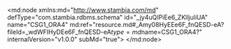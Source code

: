 <?xml version="1.0" encoding="UTF-8"?>
<md:node xmlns:md="http://www.stambia.com/md" defType="com.stambia.rdbms.schema" id="_jy4uQIPiEe6_ZKlljuliUA" name="CSG1_ORA4" md:ref="resource.md#_Amy08HyEEe6F_fnQESD-eA?fileId=_wdWFIHyDEe6F_fnQESD-eA$type=md$name=CSG1_ORA4?" internalVersion="v1.0.0" subMd="true">
  <attribute defType="com.stambia.rdbms.schema.dataStoreFilter" id="_Nm6WoIUnEe6_ZKlljuliUA" value=""/>
  <node defType="com.stambia.rdbms.datastore" id="_1Y35wIUwEe6_ZKlljuliUA" name="FILE_CONTROL">
    <attribute defType="com.stambia.rdbms.datastore.name" id="_1Y4g0IUwEe6_ZKlljuliUA" value="FILE_CONTROL"/>
    <attribute defType="com.stambia.rdbms.datastore.type" id="_1Y4g0YUwEe6_ZKlljuliUA" value="TABLE"/>
    <node defType="com.stambia.rdbms.column" id="_1eINMIUwEe6_ZKlljuliUA" name="CHAMP1" position="1">
      <attribute defType="com.stambia.rdbms.column.name" id="_1eINMYUwEe6_ZKlljuliUA" value="CHAMP1"/>
      <attribute defType="com.stambia.rdbms.column.nullable" id="_1eINMoUwEe6_ZKlljuliUA" value="1"/>
      <attribute defType="com.stambia.rdbms.column.charByte" id="_1eINM4UwEe6_ZKlljuliUA" value="BYTE"/>
      <attribute defType="com.stambia.rdbms.column.type" id="_1eINNIUwEe6_ZKlljuliUA" value="VARCHAR2"/>
      <attribute defType="com.stambia.rdbms.column.size" id="_1eINNYUwEe6_ZKlljuliUA" value="255"/>
    </node>
    <node defType="com.stambia.rdbms.column" id="_1eI0QIUwEe6_ZKlljuliUA" name="CHAMP2" position="2">
      <attribute defType="com.stambia.rdbms.column.name" id="_1eI0QYUwEe6_ZKlljuliUA" value="CHAMP2"/>
      <attribute defType="com.stambia.rdbms.column.nullable" id="_1eI0QoUwEe6_ZKlljuliUA" value="1"/>
      <attribute defType="com.stambia.rdbms.column.charByte" id="_1eI0Q4UwEe6_ZKlljuliUA" value="BYTE"/>
      <attribute defType="com.stambia.rdbms.column.type" id="_1eI0RIUwEe6_ZKlljuliUA" value="VARCHAR2"/>
      <attribute defType="com.stambia.rdbms.column.size" id="_1eI0RYUwEe6_ZKlljuliUA" value="255"/>
    </node>
    <node defType="com.stambia.rdbms.column" id="_1eKCYIUwEe6_ZKlljuliUA" name="CHAMP3" position="3">
      <attribute defType="com.stambia.rdbms.column.name" id="_1eKCYYUwEe6_ZKlljuliUA" value="CHAMP3"/>
      <attribute defType="com.stambia.rdbms.column.nullable" id="_1eKCYoUwEe6_ZKlljuliUA" value="1"/>
      <attribute defType="com.stambia.rdbms.column.charByte" id="_1eKCY4UwEe6_ZKlljuliUA" value="BYTE"/>
      <attribute defType="com.stambia.rdbms.column.type" id="_1eKCZIUwEe6_ZKlljuliUA" value="VARCHAR2"/>
      <attribute defType="com.stambia.rdbms.column.size" id="_1eKCZYUwEe6_ZKlljuliUA" value="255"/>
    </node>
    <node defType="com.stambia.rdbms.column" id="_1eLQgIUwEe6_ZKlljuliUA" name="CHAMP4" position="4">
      <attribute defType="com.stambia.rdbms.column.name" id="_1eLQgYUwEe6_ZKlljuliUA" value="CHAMP4"/>
      <attribute defType="com.stambia.rdbms.column.nullable" id="_1eLQgoUwEe6_ZKlljuliUA" value="1"/>
      <attribute defType="com.stambia.rdbms.column.charByte" id="_1eLQg4UwEe6_ZKlljuliUA" value="BYTE"/>
      <attribute defType="com.stambia.rdbms.column.type" id="_1eLQhIUwEe6_ZKlljuliUA" value="VARCHAR2"/>
      <attribute defType="com.stambia.rdbms.column.size" id="_1eLQhYUwEe6_ZKlljuliUA" value="255"/>
    </node>
    <node defType="com.stambia.rdbms.column" id="_1eMeoIUwEe6_ZKlljuliUA" name="CHAMP5" position="5">
      <attribute defType="com.stambia.rdbms.column.name" id="_1eMeoYUwEe6_ZKlljuliUA" value="CHAMP5"/>
      <attribute defType="com.stambia.rdbms.column.nullable" id="_1eMeooUwEe6_ZKlljuliUA" value="1"/>
      <attribute defType="com.stambia.rdbms.column.charByte" id="_1eMeo4UwEe6_ZKlljuliUA" value="BYTE"/>
      <attribute defType="com.stambia.rdbms.column.type" id="_1eMepIUwEe6_ZKlljuliUA" value="VARCHAR2"/>
      <attribute defType="com.stambia.rdbms.column.size" id="_1eMepYUwEe6_ZKlljuliUA" value="255"/>
    </node>
    <node defType="com.stambia.rdbms.column" id="_1eNFsIUwEe6_ZKlljuliUA" name="CHAMP6" position="6">
      <attribute defType="com.stambia.rdbms.column.name" id="_1eNFsYUwEe6_ZKlljuliUA" value="CHAMP6"/>
      <attribute defType="com.stambia.rdbms.column.nullable" id="_1eNFsoUwEe6_ZKlljuliUA" value="1"/>
      <attribute defType="com.stambia.rdbms.column.charByte" id="_1eNFs4UwEe6_ZKlljuliUA" value="BYTE"/>
      <attribute defType="com.stambia.rdbms.column.type" id="_1eNFtIUwEe6_ZKlljuliUA" value="VARCHAR2"/>
      <attribute defType="com.stambia.rdbms.column.size" id="_1eNFtYUwEe6_ZKlljuliUA" value="255"/>
    </node>
    <node defType="com.stambia.rdbms.column" id="_1eOT0IUwEe6_ZKlljuliUA" name="CHAMP7" position="7">
      <attribute defType="com.stambia.rdbms.column.name" id="_1eOT0YUwEe6_ZKlljuliUA" value="CHAMP7"/>
      <attribute defType="com.stambia.rdbms.column.nullable" id="_1eOT0oUwEe6_ZKlljuliUA" value="1"/>
      <attribute defType="com.stambia.rdbms.column.charByte" id="_1eOT04UwEe6_ZKlljuliUA" value="BYTE"/>
      <attribute defType="com.stambia.rdbms.column.type" id="_1eOT1IUwEe6_ZKlljuliUA" value="VARCHAR2"/>
      <attribute defType="com.stambia.rdbms.column.size" id="_1eOT1YUwEe6_ZKlljuliUA" value="255"/>
    </node>
    <node defType="com.stambia.rdbms.column" id="_1eO64IUwEe6_ZKlljuliUA" name="CHAMP8" position="8">
      <attribute defType="com.stambia.rdbms.column.name" id="_1eO64YUwEe6_ZKlljuliUA" value="CHAMP8"/>
      <attribute defType="com.stambia.rdbms.column.nullable" id="_1eO64oUwEe6_ZKlljuliUA" value="1"/>
      <attribute defType="com.stambia.rdbms.column.charByte" id="_1eO644UwEe6_ZKlljuliUA" value="BYTE"/>
      <attribute defType="com.stambia.rdbms.column.type" id="_1eO65IUwEe6_ZKlljuliUA" value="VARCHAR2"/>
      <attribute defType="com.stambia.rdbms.column.size" id="_1eO65YUwEe6_ZKlljuliUA" value="255"/>
    </node>
    <node defType="com.stambia.rdbms.column" id="_1eQJAIUwEe6_ZKlljuliUA" name="CHAMP9" position="9">
      <attribute defType="com.stambia.rdbms.column.name" id="_1eQJAYUwEe6_ZKlljuliUA" value="CHAMP9"/>
      <attribute defType="com.stambia.rdbms.column.nullable" id="_1eQJAoUwEe6_ZKlljuliUA" value="1"/>
      <attribute defType="com.stambia.rdbms.column.charByte" id="_1eQJA4UwEe6_ZKlljuliUA" value="BYTE"/>
      <attribute defType="com.stambia.rdbms.column.type" id="_1eQJBIUwEe6_ZKlljuliUA" value="VARCHAR2"/>
      <attribute defType="com.stambia.rdbms.column.size" id="_1eQJBYUwEe6_ZKlljuliUA" value="255"/>
    </node>
    <node defType="com.stambia.rdbms.column" id="_1eQwEIUwEe6_ZKlljuliUA" name="CHAMP10" position="10">
      <attribute defType="com.stambia.rdbms.column.name" id="_1eQwEYUwEe6_ZKlljuliUA" value="CHAMP10"/>
      <attribute defType="com.stambia.rdbms.column.nullable" id="_1eQwEoUwEe6_ZKlljuliUA" value="1"/>
      <attribute defType="com.stambia.rdbms.column.charByte" id="_1eQwE4UwEe6_ZKlljuliUA" value="BYTE"/>
      <attribute defType="com.stambia.rdbms.column.type" id="_1eQwFIUwEe6_ZKlljuliUA" value="VARCHAR2"/>
      <attribute defType="com.stambia.rdbms.column.size" id="_1eQwFYUwEe6_ZKlljuliUA" value="255"/>
    </node>
    <node defType="com.stambia.rdbms.column" id="_1eRXIIUwEe6_ZKlljuliUA" name="CHAMP11" position="11">
      <attribute defType="com.stambia.rdbms.column.name" id="_1eRXIYUwEe6_ZKlljuliUA" value="CHAMP11"/>
      <attribute defType="com.stambia.rdbms.column.nullable" id="_1eRXIoUwEe6_ZKlljuliUA" value="1"/>
      <attribute defType="com.stambia.rdbms.column.charByte" id="_1eRXI4UwEe6_ZKlljuliUA" value="BYTE"/>
      <attribute defType="com.stambia.rdbms.column.type" id="_1eRXJIUwEe6_ZKlljuliUA" value="VARCHAR2"/>
      <attribute defType="com.stambia.rdbms.column.size" id="_1eRXJYUwEe6_ZKlljuliUA" value="255"/>
    </node>
    <node defType="com.stambia.rdbms.column" id="_1eSlQIUwEe6_ZKlljuliUA" name="CHAMP12" position="12">
      <attribute defType="com.stambia.rdbms.column.name" id="_1eSlQYUwEe6_ZKlljuliUA" value="CHAMP12"/>
      <attribute defType="com.stambia.rdbms.column.nullable" id="_1eSlQoUwEe6_ZKlljuliUA" value="1"/>
      <attribute defType="com.stambia.rdbms.column.charByte" id="_1eSlQ4UwEe6_ZKlljuliUA" value="BYTE"/>
      <attribute defType="com.stambia.rdbms.column.type" id="_1eSlRIUwEe6_ZKlljuliUA" value="VARCHAR2"/>
      <attribute defType="com.stambia.rdbms.column.size" id="_1eSlRYUwEe6_ZKlljuliUA" value="255"/>
    </node>
    <node defType="com.stambia.rdbms.column" id="_1eTMUIUwEe6_ZKlljuliUA" name="CHAMP13" position="13">
      <attribute defType="com.stambia.rdbms.column.name" id="_1eTMUYUwEe6_ZKlljuliUA" value="CHAMP13"/>
      <attribute defType="com.stambia.rdbms.column.nullable" id="_1eTMUoUwEe6_ZKlljuliUA" value="1"/>
      <attribute defType="com.stambia.rdbms.column.charByte" id="_1eTMU4UwEe6_ZKlljuliUA" value="BYTE"/>
      <attribute defType="com.stambia.rdbms.column.type" id="_1eTMVIUwEe6_ZKlljuliUA" value="VARCHAR2"/>
      <attribute defType="com.stambia.rdbms.column.size" id="_1eTMVYUwEe6_ZKlljuliUA" value="255"/>
    </node>
    <node defType="com.stambia.rdbms.column" id="_1eUacIUwEe6_ZKlljuliUA" name="SOURCE" position="14">
      <attribute defType="com.stambia.rdbms.column.name" id="_1eUacYUwEe6_ZKlljuliUA" value="SOURCE"/>
      <attribute defType="com.stambia.rdbms.column.nullable" id="_1eUacoUwEe6_ZKlljuliUA" value="1"/>
      <attribute defType="com.stambia.rdbms.column.charByte" id="_1eUac4UwEe6_ZKlljuliUA" value="BYTE"/>
      <attribute defType="com.stambia.rdbms.column.type" id="_1eUadIUwEe6_ZKlljuliUA" value="VARCHAR2"/>
      <attribute defType="com.stambia.rdbms.column.size" id="_1eUadYUwEe6_ZKlljuliUA" value="255"/>
    </node>
  </node>
  <node defType="com.stambia.rdbms.datastore" id="_MPQCUIU2Ee6_ZKlljuliUA" name="SOURCE">
    <attribute defType="com.stambia.rdbms.datastore.name" id="_MPQCUYU2Ee6_ZKlljuliUA" value="SOURCE"/>
    <attribute defType="com.stambia.rdbms.datastore.type" id="_MPQCUoU2Ee6_ZKlljuliUA" value="TABLE"/>
    <node defType="com.stambia.rdbms.column" id="_MYzm8IU2Ee6_ZKlljuliUA" name="ID_SOURCE" position="1">
      <attribute defType="com.stambia.rdbms.column.name" id="_MY0OAIU2Ee6_ZKlljuliUA" value="ID_SOURCE"/>
      <attribute defType="com.stambia.rdbms.column.nullable" id="_MY0OAYU2Ee6_ZKlljuliUA" value="1"/>
      <attribute defType="com.stambia.rdbms.column.charByte" id="_MY0OAoU2Ee6_ZKlljuliUA" value="BYTE"/>
      <attribute defType="com.stambia.rdbms.column.type" id="_MY0OA4U2Ee6_ZKlljuliUA" value="NUMBER"/>
    </node>
    <node defType="com.stambia.rdbms.column" id="_MY01EIU2Ee6_ZKlljuliUA" name="SOURCE" position="2">
      <attribute defType="com.stambia.rdbms.column.name" id="_MY1cIIU2Ee6_ZKlljuliUA" value="SOURCE"/>
      <attribute defType="com.stambia.rdbms.column.nullable" id="_MY1cIYU2Ee6_ZKlljuliUA" value="0"/>
      <attribute defType="com.stambia.rdbms.column.charByte" id="_MY1cIoU2Ee6_ZKlljuliUA" value="CHAR"/>
      <attribute defType="com.stambia.rdbms.column.type" id="_MY1cI4U2Ee6_ZKlljuliUA" value="VARCHAR2"/>
      <attribute defType="com.stambia.rdbms.column.size" id="_MY1cJIU2Ee6_ZKlljuliUA" value="200"/>
    </node>
    <node defType="com.stambia.rdbms.column" id="_MY2DMIU2Ee6_ZKlljuliUA" name="DATE_INTEGRATION" position="3">
      <attribute defType="com.stambia.rdbms.column.name" id="_MY2DMYU2Ee6_ZKlljuliUA" value="DATE_INTEGRATION"/>
      <attribute defType="com.stambia.rdbms.column.nullable" id="_MY2DMoU2Ee6_ZKlljuliUA" value="1"/>
      <attribute defType="com.stambia.rdbms.column.digits" id="_MY2DM4U2Ee6_ZKlljuliUA" value="6"/>
      <attribute defType="com.stambia.rdbms.column.charByte" id="_MY2DNIU2Ee6_ZKlljuliUA" value="BYTE"/>
      <attribute defType="com.stambia.rdbms.column.type" id="_MY2qQIU2Ee6_ZKlljuliUA" value="TIMESTAMP"/>
      <attribute defType="com.stambia.rdbms.column.size" id="_MY2qQYU2Ee6_ZKlljuliUA" value="11"/>
    </node>
    <node defType="com.stambia.rdbms.pk" id="_MY_0MIU2Ee6_ZKlljuliUA" name="PK_SAS_SOURCE">
      <node defType="com.stambia.rdbms.colref" id="_MY_0MYU2Ee6_ZKlljuliUA" position="1">
        <attribute defType="com.stambia.rdbms.colref.ref" id="_MY_0MoU2Ee6_ZKlljuliUA" ref="resource.md#_MY01EIU2Ee6_ZKlljuliUA?fileId=_jy4uQIPiEe6_ZKlljuliUA$type=md$name=SOURCE?"/>
      </node>
    </node>
  </node>
  <node defType="com.stambia.rdbms.datastore" id="_kvLqAIU4Ee6_ZKlljuliUA" name="SAS_COMPTE">
    <attribute defType="com.stambia.rdbms.datastore.name" id="_kvLqAYU4Ee6_ZKlljuliUA" value="SAS_COMPTE"/>
    <attribute defType="com.stambia.rdbms.datastore.type" id="_kvLqAoU4Ee6_ZKlljuliUA" value="TABLE"/>
    <node defType="com.stambia.rdbms.column" id="_k1a04IU4Ee6_ZKlljuliUA" name="CLE_COMPTE" position="1">
      <attribute defType="com.stambia.rdbms.column.name" id="_k1a04YU4Ee6_ZKlljuliUA" value="CLE_COMPTE"/>
      <attribute defType="com.stambia.rdbms.column.nullable" id="_k1bb8IU4Ee6_ZKlljuliUA" value="0"/>
      <attribute defType="com.stambia.rdbms.column.charByte" id="_k1bb8YU4Ee6_ZKlljuliUA" value="CHAR"/>
      <attribute defType="com.stambia.rdbms.column.type" id="_k1bb8oU4Ee6_ZKlljuliUA" value="VARCHAR2"/>
      <attribute defType="com.stambia.rdbms.column.size" id="_k1bb84U4Ee6_ZKlljuliUA" value="255"/>
    </node>
    <node defType="com.stambia.rdbms.column" id="_k1cDAIU4Ee6_ZKlljuliUA" name="ACTION" position="2">
      <attribute defType="com.stambia.rdbms.column.name" id="_k1cqEIU4Ee6_ZKlljuliUA" value="ACTION"/>
      <attribute defType="com.stambia.rdbms.column.nullable" id="_k1cqEYU4Ee6_ZKlljuliUA" value="1"/>
      <attribute defType="com.stambia.rdbms.column.charByte" id="_k1cqEoU4Ee6_ZKlljuliUA" value="CHAR"/>
      <attribute defType="com.stambia.rdbms.column.type" id="_k1cqE4U4Ee6_ZKlljuliUA" value="VARCHAR2"/>
      <attribute defType="com.stambia.rdbms.column.size" id="_k1cqFIU4Ee6_ZKlljuliUA" value="1"/>
    </node>
    <node defType="com.stambia.rdbms.column" id="_k1dRIIU4Ee6_ZKlljuliUA" name="STATUS" position="3">
      <attribute defType="com.stambia.rdbms.column.name" id="_k1dRIYU4Ee6_ZKlljuliUA" value="STATUS"/>
      <attribute defType="com.stambia.rdbms.column.nullable" id="_k1dRIoU4Ee6_ZKlljuliUA" value="1"/>
      <attribute defType="com.stambia.rdbms.column.charByte" id="_k1dRI4U4Ee6_ZKlljuliUA" value="CHAR"/>
      <attribute defType="com.stambia.rdbms.column.type" id="_k1dRJIU4Ee6_ZKlljuliUA" value="VARCHAR2"/>
      <attribute defType="com.stambia.rdbms.column.size" id="_k1dRJYU4Ee6_ZKlljuliUA" value="5"/>
    </node>
    <node defType="com.stambia.rdbms.column" id="_k1d4MIU4Ee6_ZKlljuliUA" name="TYPE" position="4">
      <attribute defType="com.stambia.rdbms.column.name" id="_k1d4MYU4Ee6_ZKlljuliUA" value="TYPE"/>
      <attribute defType="com.stambia.rdbms.column.nullable" id="_k1d4MoU4Ee6_ZKlljuliUA" value="1"/>
      <attribute defType="com.stambia.rdbms.column.charByte" id="_k1efQIU4Ee6_ZKlljuliUA" value="BYTE"/>
      <attribute defType="com.stambia.rdbms.column.type" id="_k1efQYU4Ee6_ZKlljuliUA" value="VARCHAR2"/>
      <attribute defType="com.stambia.rdbms.column.size" id="_k1efQoU4Ee6_ZKlljuliUA" value="255"/>
    </node>
    <node defType="com.stambia.rdbms.column" id="_k1fGUIU4Ee6_ZKlljuliUA" name="CABINET" position="5">
      <attribute defType="com.stambia.rdbms.column.name" id="_k1fGUYU4Ee6_ZKlljuliUA" value="CABINET"/>
      <attribute defType="com.stambia.rdbms.column.nullable" id="_k1fGUoU4Ee6_ZKlljuliUA" value="1"/>
      <attribute defType="com.stambia.rdbms.column.charByte" id="_k1fGU4U4Ee6_ZKlljuliUA" value="BYTE"/>
      <attribute defType="com.stambia.rdbms.column.type" id="_k1fGVIU4Ee6_ZKlljuliUA" value="VARCHAR2"/>
      <attribute defType="com.stambia.rdbms.column.size" id="_k1fGVYU4Ee6_ZKlljuliUA" value="255"/>
    </node>
    <node defType="com.stambia.rdbms.column" id="_k1gUcIU4Ee6_ZKlljuliUA" name="DATE_CREATION" position="6">
      <attribute defType="com.stambia.rdbms.column.name" id="_k1gUcYU4Ee6_ZKlljuliUA" value="DATE_CREATION"/>
      <attribute defType="com.stambia.rdbms.column.nullable" id="_k1gUcoU4Ee6_ZKlljuliUA" value="1"/>
      <attribute defType="com.stambia.rdbms.column.digits" id="_k1gUc4U4Ee6_ZKlljuliUA" value="6"/>
      <attribute defType="com.stambia.rdbms.column.charByte" id="_k1gUdIU4Ee6_ZKlljuliUA" value="BYTE"/>
      <attribute defType="com.stambia.rdbms.column.type" id="_k1gUdYU4Ee6_ZKlljuliUA" value="TIMESTAMP"/>
      <attribute defType="com.stambia.rdbms.column.size" id="_k1gUdoU4Ee6_ZKlljuliUA" value="11"/>
    </node>
    <node defType="com.stambia.rdbms.column" id="_k1g7gIU4Ee6_ZKlljuliUA" name="ID_SOURCE" position="7">
      <attribute defType="com.stambia.rdbms.column.name" id="_k1g7gYU4Ee6_ZKlljuliUA" value="ID_SOURCE"/>
      <attribute defType="com.stambia.rdbms.column.nullable" id="_k1g7goU4Ee6_ZKlljuliUA" value="1"/>
      <attribute defType="com.stambia.rdbms.column.digits" id="_k1g7g4U4Ee6_ZKlljuliUA" value="0"/>
      <attribute defType="com.stambia.rdbms.column.charByte" id="_k1g7hIU4Ee6_ZKlljuliUA" value="BYTE"/>
      <attribute defType="com.stambia.rdbms.column.type" id="_k1g7hYU4Ee6_ZKlljuliUA" value="NUMBER"/>
      <attribute defType="com.stambia.rdbms.column.size" id="_k1g7hoU4Ee6_ZKlljuliUA" value="4"/>
    </node>
    <node defType="com.stambia.rdbms.pk" id="_k1o3UIU4Ee6_ZKlljuliUA" name="PK_SAS_COMPTE">
      <node defType="com.stambia.rdbms.colref" id="_k1peYIU4Ee6_ZKlljuliUA" position="1">
        <attribute defType="com.stambia.rdbms.colref.ref" id="_k1peYYU4Ee6_ZKlljuliUA" ref="resource.md#_k1a04IU4Ee6_ZKlljuliUA?fileId=_jy4uQIPiEe6_ZKlljuliUA$type=md$name=CLE_COMPTE?"/>
      </node>
    </node>
  </node>
  <node defType="com.stambia.rdbms.datastore" id="_k8iwkIU4Ee6_ZKlljuliUA" name="SAS_ADRESSE">
    <attribute defType="com.stambia.rdbms.datastore.name" id="_k8jXoIU4Ee6_ZKlljuliUA" value="SAS_ADRESSE"/>
    <attribute defType="com.stambia.rdbms.datastore.type" id="_k8jXoYU4Ee6_ZKlljuliUA" value="TABLE"/>
    <node defType="com.stambia.rdbms.column" id="_lDDoQIU4Ee6_ZKlljuliUA" name="CLE_CLIENT" position="1">
      <attribute defType="com.stambia.rdbms.column.name" id="_lDEPUIU4Ee6_ZKlljuliUA" value="CLE_CLIENT"/>
      <attribute defType="com.stambia.rdbms.column.nullable" id="_lDE2YIU4Ee6_ZKlljuliUA" value="0"/>
      <attribute defType="com.stambia.rdbms.column.charByte" id="_lDE2YYU4Ee6_ZKlljuliUA" value="CHAR"/>
      <attribute defType="com.stambia.rdbms.column.type" id="_lDE2YoU4Ee6_ZKlljuliUA" value="VARCHAR2"/>
      <attribute defType="com.stambia.rdbms.column.size" id="_lDE2Y4U4Ee6_ZKlljuliUA" value="45"/>
    </node>
    <node defType="com.stambia.rdbms.column" id="_lDGEgIU4Ee6_ZKlljuliUA" name="ACTION" position="2">
      <attribute defType="com.stambia.rdbms.column.name" id="_lDGEgYU4Ee6_ZKlljuliUA" value="ACTION"/>
      <attribute defType="com.stambia.rdbms.column.nullable" id="_lDGEgoU4Ee6_ZKlljuliUA" value="1"/>
      <attribute defType="com.stambia.rdbms.column.charByte" id="_lDGEg4U4Ee6_ZKlljuliUA" value="CHAR"/>
      <attribute defType="com.stambia.rdbms.column.type" id="_lDGEhIU4Ee6_ZKlljuliUA" value="VARCHAR2"/>
      <attribute defType="com.stambia.rdbms.column.size" id="_lDGEhYU4Ee6_ZKlljuliUA" value="1"/>
    </node>
    <node defType="com.stambia.rdbms.column" id="_lDGrkIU4Ee6_ZKlljuliUA" name="STATUS" position="3">
      <attribute defType="com.stambia.rdbms.column.name" id="_lDGrkYU4Ee6_ZKlljuliUA" value="STATUS"/>
      <attribute defType="com.stambia.rdbms.column.nullable" id="_lDGrkoU4Ee6_ZKlljuliUA" value="1"/>
      <attribute defType="com.stambia.rdbms.column.charByte" id="_lDGrk4U4Ee6_ZKlljuliUA" value="CHAR"/>
      <attribute defType="com.stambia.rdbms.column.type" id="_lDGrlIU4Ee6_ZKlljuliUA" value="VARCHAR2"/>
      <attribute defType="com.stambia.rdbms.column.size" id="_lDGrlYU4Ee6_ZKlljuliUA" value="5"/>
    </node>
    <node defType="com.stambia.rdbms.column" id="_lDHSoIU4Ee6_ZKlljuliUA" name="LIGNE_1" position="4">
      <attribute defType="com.stambia.rdbms.column.name" id="_lDHSoYU4Ee6_ZKlljuliUA" value="LIGNE_1"/>
      <attribute defType="com.stambia.rdbms.column.nullable" id="_lDHSooU4Ee6_ZKlljuliUA" value="1"/>
      <attribute defType="com.stambia.rdbms.column.charByte" id="_lDHSo4U4Ee6_ZKlljuliUA" value="CHAR"/>
      <attribute defType="com.stambia.rdbms.column.type" id="_lDH5sIU4Ee6_ZKlljuliUA" value="VARCHAR2"/>
      <attribute defType="com.stambia.rdbms.column.size" id="_lDH5sYU4Ee6_ZKlljuliUA" value="255"/>
    </node>
    <node defType="com.stambia.rdbms.column" id="_lDIgwIU4Ee6_ZKlljuliUA" name="LIGNE_2" position="5">
      <attribute defType="com.stambia.rdbms.column.name" id="_lDIgwYU4Ee6_ZKlljuliUA" value="LIGNE_2"/>
      <attribute defType="com.stambia.rdbms.column.nullable" id="_lDIgwoU4Ee6_ZKlljuliUA" value="1"/>
      <attribute defType="com.stambia.rdbms.column.charByte" id="_lDIgw4U4Ee6_ZKlljuliUA" value="CHAR"/>
      <attribute defType="com.stambia.rdbms.column.type" id="_lDIgxIU4Ee6_ZKlljuliUA" value="VARCHAR2"/>
      <attribute defType="com.stambia.rdbms.column.size" id="_lDIgxYU4Ee6_ZKlljuliUA" value="255"/>
    </node>
    <node defType="com.stambia.rdbms.column" id="_lDJH0IU4Ee6_ZKlljuliUA" name="LIGNE_3" position="6">
      <attribute defType="com.stambia.rdbms.column.name" id="_lDJH0YU4Ee6_ZKlljuliUA" value="LIGNE_3"/>
      <attribute defType="com.stambia.rdbms.column.nullable" id="_lDJu4IU4Ee6_ZKlljuliUA" value="1"/>
      <attribute defType="com.stambia.rdbms.column.charByte" id="_lDJu4YU4Ee6_ZKlljuliUA" value="CHAR"/>
      <attribute defType="com.stambia.rdbms.column.type" id="_lDJu4oU4Ee6_ZKlljuliUA" value="VARCHAR2"/>
      <attribute defType="com.stambia.rdbms.column.size" id="_lDJu44U4Ee6_ZKlljuliUA" value="255"/>
    </node>
    <node defType="com.stambia.rdbms.column" id="_lDKV8IU4Ee6_ZKlljuliUA" name="LIGNE_4" position="7">
      <attribute defType="com.stambia.rdbms.column.name" id="_lDKV8YU4Ee6_ZKlljuliUA" value="LIGNE_4"/>
      <attribute defType="com.stambia.rdbms.column.nullable" id="_lDKV8oU4Ee6_ZKlljuliUA" value="1"/>
      <attribute defType="com.stambia.rdbms.column.charByte" id="_lDKV84U4Ee6_ZKlljuliUA" value="CHAR"/>
      <attribute defType="com.stambia.rdbms.column.type" id="_lDKV9IU4Ee6_ZKlljuliUA" value="VARCHAR2"/>
      <attribute defType="com.stambia.rdbms.column.size" id="_lDKV9YU4Ee6_ZKlljuliUA" value="255"/>
    </node>
    <node defType="com.stambia.rdbms.column" id="_lDK9AIU4Ee6_ZKlljuliUA" name="LIGNE_5" position="8">
      <attribute defType="com.stambia.rdbms.column.name" id="_lDK9AYU4Ee6_ZKlljuliUA" value="LIGNE_5"/>
      <attribute defType="com.stambia.rdbms.column.nullable" id="_lDK9AoU4Ee6_ZKlljuliUA" value="1"/>
      <attribute defType="com.stambia.rdbms.column.charByte" id="_lDK9A4U4Ee6_ZKlljuliUA" value="CHAR"/>
      <attribute defType="com.stambia.rdbms.column.type" id="_lDK9BIU4Ee6_ZKlljuliUA" value="VARCHAR2"/>
      <attribute defType="com.stambia.rdbms.column.size" id="_lDK9BYU4Ee6_ZKlljuliUA" value="255"/>
    </node>
    <node defType="com.stambia.rdbms.column" id="_lDMLIIU4Ee6_ZKlljuliUA" name="VILLE" position="9">
      <attribute defType="com.stambia.rdbms.column.name" id="_lDMLIYU4Ee6_ZKlljuliUA" value="VILLE"/>
      <attribute defType="com.stambia.rdbms.column.nullable" id="_lDMLIoU4Ee6_ZKlljuliUA" value="1"/>
      <attribute defType="com.stambia.rdbms.column.charByte" id="_lDMLI4U4Ee6_ZKlljuliUA" value="CHAR"/>
      <attribute defType="com.stambia.rdbms.column.type" id="_lDMLJIU4Ee6_ZKlljuliUA" value="VARCHAR2"/>
      <attribute defType="com.stambia.rdbms.column.size" id="_lDMLJYU4Ee6_ZKlljuliUA" value="255"/>
    </node>
    <node defType="com.stambia.rdbms.column" id="_lDMyMIU4Ee6_ZKlljuliUA" name="CODE_POSTAL" position="10">
      <attribute defType="com.stambia.rdbms.column.name" id="_lDNZQIU4Ee6_ZKlljuliUA" value="CODE_POSTAL"/>
      <attribute defType="com.stambia.rdbms.column.nullable" id="_lDNZQYU4Ee6_ZKlljuliUA" value="1"/>
      <attribute defType="com.stambia.rdbms.column.charByte" id="_lDNZQoU4Ee6_ZKlljuliUA" value="CHAR"/>
      <attribute defType="com.stambia.rdbms.column.type" id="_lDNZQ4U4Ee6_ZKlljuliUA" value="VARCHAR2"/>
      <attribute defType="com.stambia.rdbms.column.size" id="_lDNZRIU4Ee6_ZKlljuliUA" value="255"/>
    </node>
    <node defType="com.stambia.rdbms.column" id="_lDOAUIU4Ee6_ZKlljuliUA" name="PAYS" position="11">
      <attribute defType="com.stambia.rdbms.column.name" id="_lDOAUYU4Ee6_ZKlljuliUA" value="PAYS"/>
      <attribute defType="com.stambia.rdbms.column.nullable" id="_lDOAUoU4Ee6_ZKlljuliUA" value="1"/>
      <attribute defType="com.stambia.rdbms.column.charByte" id="_lDOAU4U4Ee6_ZKlljuliUA" value="CHAR"/>
      <attribute defType="com.stambia.rdbms.column.type" id="_lDOAVIU4Ee6_ZKlljuliUA" value="VARCHAR2"/>
      <attribute defType="com.stambia.rdbms.column.size" id="_lDOAVYU4Ee6_ZKlljuliUA" value="255"/>
    </node>
    <node defType="com.stambia.rdbms.column" id="_lDPOcIU4Ee6_ZKlljuliUA" name="QUALITE" position="12">
      <attribute defType="com.stambia.rdbms.column.name" id="_lDPOcYU4Ee6_ZKlljuliUA" value="QUALITE"/>
      <attribute defType="com.stambia.rdbms.column.nullable" id="_lDPOcoU4Ee6_ZKlljuliUA" value="1"/>
      <attribute defType="com.stambia.rdbms.column.charByte" id="_lDPOc4U4Ee6_ZKlljuliUA" value="CHAR"/>
      <attribute defType="com.stambia.rdbms.column.type" id="_lDPOdIU4Ee6_ZKlljuliUA" value="VARCHAR2"/>
      <attribute defType="com.stambia.rdbms.column.size" id="_lDPOdYU4Ee6_ZKlljuliUA" value="255"/>
    </node>
    <node defType="com.stambia.rdbms.column" id="_lDP1gIU4Ee6_ZKlljuliUA" name="DATE_CREATION" position="13">
      <attribute defType="com.stambia.rdbms.column.name" id="_lDP1gYU4Ee6_ZKlljuliUA" value="DATE_CREATION"/>
      <attribute defType="com.stambia.rdbms.column.nullable" id="_lDP1goU4Ee6_ZKlljuliUA" value="1"/>
      <attribute defType="com.stambia.rdbms.column.digits" id="_lDP1g4U4Ee6_ZKlljuliUA" value="6"/>
      <attribute defType="com.stambia.rdbms.column.charByte" id="_lDP1hIU4Ee6_ZKlljuliUA" value="BYTE"/>
      <attribute defType="com.stambia.rdbms.column.type" id="_lDP1hYU4Ee6_ZKlljuliUA" value="TIMESTAMP"/>
      <attribute defType="com.stambia.rdbms.column.size" id="_lDP1hoU4Ee6_ZKlljuliUA" value="11"/>
    </node>
    <node defType="com.stambia.rdbms.column" id="_lDRDoIU4Ee6_ZKlljuliUA" name="ID_SOURCE" position="14">
      <attribute defType="com.stambia.rdbms.column.name" id="_lDRDoYU4Ee6_ZKlljuliUA" value="ID_SOURCE"/>
      <attribute defType="com.stambia.rdbms.column.nullable" id="_lDRDooU4Ee6_ZKlljuliUA" value="1"/>
      <attribute defType="com.stambia.rdbms.column.digits" id="_lDRDo4U4Ee6_ZKlljuliUA" value="0"/>
      <attribute defType="com.stambia.rdbms.column.charByte" id="_lDRDpIU4Ee6_ZKlljuliUA" value="BYTE"/>
      <attribute defType="com.stambia.rdbms.column.type" id="_lDRDpYU4Ee6_ZKlljuliUA" value="NUMBER"/>
      <attribute defType="com.stambia.rdbms.column.size" id="_lDRDpoU4Ee6_ZKlljuliUA" value="3"/>
    </node>
    <node defType="com.stambia.rdbms.pk" id="_lDV8IIU4Ee6_ZKlljuliUA" name="PK_SAS_ADRESSE">
      <node defType="com.stambia.rdbms.colref" id="_lDV8IYU4Ee6_ZKlljuliUA" position="1">
        <attribute defType="com.stambia.rdbms.colref.ref" id="_lDV8IoU4Ee6_ZKlljuliUA" ref="resource.md#_lDDoQIU4Ee6_ZKlljuliUA?fileId=_jy4uQIPiEe6_ZKlljuliUA$type=md$name=CLE_CLIENT?"/>
      </node>
    </node>
  </node>
  <node defType="com.stambia.rdbms.datastore" id="_k1z2cYU4Ee6_ZKlljuliUA" name="SAS_TELEPHONE">
    <attribute defType="com.stambia.rdbms.datastore.name" id="_k1z2coU4Ee6_ZKlljuliUA" value="SAS_TELEPHONE"/>
    <attribute defType="com.stambia.rdbms.datastore.type" id="_k1z2c4U4Ee6_ZKlljuliUA" value="TABLE"/>
    <node defType="com.stambia.rdbms.column" id="_k8AlEIU4Ee6_ZKlljuliUA" name="CLE_CLIENT" position="1">
      <attribute defType="com.stambia.rdbms.column.name" id="_k8AlEYU4Ee6_ZKlljuliUA" value="CLE_CLIENT"/>
      <attribute defType="com.stambia.rdbms.column.nullable" id="_k8AlEoU4Ee6_ZKlljuliUA" value="0"/>
      <attribute defType="com.stambia.rdbms.column.charByte" id="_k8AlE4U4Ee6_ZKlljuliUA" value="CHAR"/>
      <attribute defType="com.stambia.rdbms.column.type" id="_k8AlFIU4Ee6_ZKlljuliUA" value="VARCHAR2"/>
      <attribute defType="com.stambia.rdbms.column.size" id="_k8AlFYU4Ee6_ZKlljuliUA" value="45"/>
    </node>
    <node defType="com.stambia.rdbms.column" id="_k8BzMIU4Ee6_ZKlljuliUA" name="TYPE" position="2">
      <attribute defType="com.stambia.rdbms.column.name" id="_k8BzMYU4Ee6_ZKlljuliUA" value="TYPE"/>
      <attribute defType="com.stambia.rdbms.column.nullable" id="_k8BzMoU4Ee6_ZKlljuliUA" value="0"/>
      <attribute defType="com.stambia.rdbms.column.charByte" id="_k8BzM4U4Ee6_ZKlljuliUA" value="CHAR"/>
      <attribute defType="com.stambia.rdbms.column.type" id="_k8BzNIU4Ee6_ZKlljuliUA" value="VARCHAR2"/>
      <attribute defType="com.stambia.rdbms.column.size" id="_k8BzNYU4Ee6_ZKlljuliUA" value="5"/>
    </node>
    <node defType="com.stambia.rdbms.column" id="_k8CaQIU4Ee6_ZKlljuliUA" name="ACTION" position="3">
      <attribute defType="com.stambia.rdbms.column.name" id="_k8CaQYU4Ee6_ZKlljuliUA" value="ACTION"/>
      <attribute defType="com.stambia.rdbms.column.nullable" id="_k8CaQoU4Ee6_ZKlljuliUA" value="1"/>
      <attribute defType="com.stambia.rdbms.column.charByte" id="_k8CaQ4U4Ee6_ZKlljuliUA" value="CHAR"/>
      <attribute defType="com.stambia.rdbms.column.type" id="_k8CaRIU4Ee6_ZKlljuliUA" value="VARCHAR2"/>
      <attribute defType="com.stambia.rdbms.column.size" id="_k8CaRYU4Ee6_ZKlljuliUA" value="1"/>
    </node>
    <node defType="com.stambia.rdbms.column" id="_k8DoYIU4Ee6_ZKlljuliUA" name="PHONE" position="4">
      <attribute defType="com.stambia.rdbms.column.name" id="_k8DoYYU4Ee6_ZKlljuliUA" value="PHONE"/>
      <attribute defType="com.stambia.rdbms.column.nullable" id="_k8DoYoU4Ee6_ZKlljuliUA" value="1"/>
      <attribute defType="com.stambia.rdbms.column.charByte" id="_k8DoY4U4Ee6_ZKlljuliUA" value="CHAR"/>
      <attribute defType="com.stambia.rdbms.column.type" id="_k8DoZIU4Ee6_ZKlljuliUA" value="VARCHAR2"/>
      <attribute defType="com.stambia.rdbms.column.size" id="_k8DoZYU4Ee6_ZKlljuliUA" value="45"/>
    </node>
    <node defType="com.stambia.rdbms.column" id="_k8EPcIU4Ee6_ZKlljuliUA" name="STATUS" position="5">
      <attribute defType="com.stambia.rdbms.column.name" id="_k8EPcYU4Ee6_ZKlljuliUA" value="STATUS"/>
      <attribute defType="com.stambia.rdbms.column.nullable" id="_k8EPcoU4Ee6_ZKlljuliUA" value="1"/>
      <attribute defType="com.stambia.rdbms.column.charByte" id="_k8EPc4U4Ee6_ZKlljuliUA" value="CHAR"/>
      <attribute defType="com.stambia.rdbms.column.type" id="_k8EPdIU4Ee6_ZKlljuliUA" value="VARCHAR2"/>
      <attribute defType="com.stambia.rdbms.column.size" id="_k8EPdYU4Ee6_ZKlljuliUA" value="5"/>
    </node>
    <node defType="com.stambia.rdbms.column" id="_k8FdkIU4Ee6_ZKlljuliUA" name="FAVORI" position="6">
      <attribute defType="com.stambia.rdbms.column.name" id="_k8FdkYU4Ee6_ZKlljuliUA" value="FAVORI"/>
      <attribute defType="com.stambia.rdbms.column.nullable" id="_k8FdkoU4Ee6_ZKlljuliUA" value="1"/>
      <attribute defType="com.stambia.rdbms.column.charByte" id="_k8Fdk4U4Ee6_ZKlljuliUA" value="CHAR"/>
      <attribute defType="com.stambia.rdbms.column.type" id="_k8FdlIU4Ee6_ZKlljuliUA" value="VARCHAR2"/>
      <attribute defType="com.stambia.rdbms.column.size" id="_k8FdlYU4Ee6_ZKlljuliUA" value="5"/>
    </node>
    <node defType="com.stambia.rdbms.column" id="_k8GEoIU4Ee6_ZKlljuliUA" name="DATE_CREATION" position="7">
      <attribute defType="com.stambia.rdbms.column.name" id="_k8GEoYU4Ee6_ZKlljuliUA" value="DATE_CREATION"/>
      <attribute defType="com.stambia.rdbms.column.nullable" id="_k8GEooU4Ee6_ZKlljuliUA" value="1"/>
      <attribute defType="com.stambia.rdbms.column.digits" id="_k8GEo4U4Ee6_ZKlljuliUA" value="6"/>
      <attribute defType="com.stambia.rdbms.column.charByte" id="_k8GEpIU4Ee6_ZKlljuliUA" value="BYTE"/>
      <attribute defType="com.stambia.rdbms.column.type" id="_k8GEpYU4Ee6_ZKlljuliUA" value="TIMESTAMP"/>
      <attribute defType="com.stambia.rdbms.column.size" id="_k8GEpoU4Ee6_ZKlljuliUA" value="11"/>
    </node>
    <node defType="com.stambia.rdbms.column" id="_k8GrsIU4Ee6_ZKlljuliUA" name="ID_SOURCE" position="8">
      <attribute defType="com.stambia.rdbms.column.name" id="_k8HSwIU4Ee6_ZKlljuliUA" value="ID_SOURCE"/>
      <attribute defType="com.stambia.rdbms.column.nullable" id="_k8HSwYU4Ee6_ZKlljuliUA" value="1"/>
      <attribute defType="com.stambia.rdbms.column.digits" id="_k8HSwoU4Ee6_ZKlljuliUA" value="0"/>
      <attribute defType="com.stambia.rdbms.column.charByte" id="_k8HSw4U4Ee6_ZKlljuliUA" value="BYTE"/>
      <attribute defType="com.stambia.rdbms.column.type" id="_k8HSxIU4Ee6_ZKlljuliUA" value="NUMBER"/>
      <attribute defType="com.stambia.rdbms.column.size" id="_k8HSxYU4Ee6_ZKlljuliUA" value="3"/>
    </node>
    <node defType="com.stambia.rdbms.pk" id="_k8WjUIU4Ee6_ZKlljuliUA" name="PK_SAS_TELEPHONE">
      <node defType="com.stambia.rdbms.colref" id="_k8WjUYU4Ee6_ZKlljuliUA" position="1">
        <attribute defType="com.stambia.rdbms.colref.ref" id="_k8WjUoU4Ee6_ZKlljuliUA" ref="resource.md#_k8AlEIU4Ee6_ZKlljuliUA?fileId=_jy4uQIPiEe6_ZKlljuliUA$type=md$name=CLE_CLIENT?"/>
      </node>
      <node defType="com.stambia.rdbms.colref" id="_k8WjU4U4Ee6_ZKlljuliUA" position="2">
        <attribute defType="com.stambia.rdbms.colref.ref" id="_k8WjVIU4Ee6_ZKlljuliUA" ref="resource.md#_k8BzMIU4Ee6_ZKlljuliUA?fileId=_jy4uQIPiEe6_ZKlljuliUA$type=md$name=TYPE?"/>
      </node>
    </node>
  </node>
  <node defType="com.stambia.rdbms.datastore" id="_knCaoYU4Ee6_ZKlljuliUA" name="SAS_CLIENT">
    <attribute defType="com.stambia.rdbms.datastore.name" id="_knCaooU4Ee6_ZKlljuliUA" value="SAS_CLIENT"/>
    <attribute defType="com.stambia.rdbms.datastore.type" id="_knCao4U4Ee6_ZKlljuliUA" value="TABLE"/>
    <node defType="com.stambia.rdbms.column" id="_kuyBYIU4Ee6_ZKlljuliUA" name="CLE_CLIENT" position="1">
      <attribute defType="com.stambia.rdbms.column.name" id="_kuyBYYU4Ee6_ZKlljuliUA" value="CLE_CLIENT"/>
      <attribute defType="com.stambia.rdbms.column.nullable" id="_kuyBYoU4Ee6_ZKlljuliUA" value="0"/>
      <attribute defType="com.stambia.rdbms.column.charByte" id="_kuyBY4U4Ee6_ZKlljuliUA" value="CHAR"/>
      <attribute defType="com.stambia.rdbms.column.type" id="_kuyBZIU4Ee6_ZKlljuliUA" value="VARCHAR2"/>
      <attribute defType="com.stambia.rdbms.column.size" id="_kuyBZYU4Ee6_ZKlljuliUA" value="45"/>
    </node>
    <node defType="com.stambia.rdbms.column" id="_kuyocIU4Ee6_ZKlljuliUA" name="CLE_COMPTE" position="2">
      <attribute defType="com.stambia.rdbms.column.name" id="_kuyocYU4Ee6_ZKlljuliUA" value="CLE_COMPTE"/>
      <attribute defType="com.stambia.rdbms.column.nullable" id="_kuyocoU4Ee6_ZKlljuliUA" value="1"/>
      <attribute defType="com.stambia.rdbms.column.charByte" id="_kuyoc4U4Ee6_ZKlljuliUA" value="CHAR"/>
      <attribute defType="com.stambia.rdbms.column.type" id="_kuzPgIU4Ee6_ZKlljuliUA" value="VARCHAR2"/>
      <attribute defType="com.stambia.rdbms.column.size" id="_kuzPgYU4Ee6_ZKlljuliUA" value="45"/>
    </node>
    <node defType="com.stambia.rdbms.column" id="_kuzPgoU4Ee6_ZKlljuliUA" name="ACTION" position="3">
      <attribute defType="com.stambia.rdbms.column.name" id="_kuzPg4U4Ee6_ZKlljuliUA" value="ACTION"/>
      <attribute defType="com.stambia.rdbms.column.nullable" id="_kuzPhIU4Ee6_ZKlljuliUA" value="1"/>
      <attribute defType="com.stambia.rdbms.column.charByte" id="_kuz2kIU4Ee6_ZKlljuliUA" value="CHAR"/>
      <attribute defType="com.stambia.rdbms.column.type" id="_kuz2kYU4Ee6_ZKlljuliUA" value="VARCHAR2"/>
      <attribute defType="com.stambia.rdbms.column.size" id="_kuz2koU4Ee6_ZKlljuliUA" value="1"/>
    </node>
    <node defType="com.stambia.rdbms.column" id="_kuz2k4U4Ee6_ZKlljuliUA" name="STATUS" position="4">
      <attribute defType="com.stambia.rdbms.column.name" id="_ku0doIU4Ee6_ZKlljuliUA" value="STATUS"/>
      <attribute defType="com.stambia.rdbms.column.nullable" id="_ku0doYU4Ee6_ZKlljuliUA" value="1"/>
      <attribute defType="com.stambia.rdbms.column.charByte" id="_ku0dooU4Ee6_ZKlljuliUA" value="CHAR"/>
      <attribute defType="com.stambia.rdbms.column.type" id="_ku0do4U4Ee6_ZKlljuliUA" value="VARCHAR2"/>
      <attribute defType="com.stambia.rdbms.column.size" id="_ku0dpIU4Ee6_ZKlljuliUA" value="5"/>
    </node>
    <node defType="com.stambia.rdbms.column" id="_ku1EsIU4Ee6_ZKlljuliUA" name="TYPE" position="5">
      <attribute defType="com.stambia.rdbms.column.name" id="_ku1EsYU4Ee6_ZKlljuliUA" value="TYPE"/>
      <attribute defType="com.stambia.rdbms.column.nullable" id="_ku1EsoU4Ee6_ZKlljuliUA" value="1"/>
      <attribute defType="com.stambia.rdbms.column.charByte" id="_ku1Es4U4Ee6_ZKlljuliUA" value="CHAR"/>
      <attribute defType="com.stambia.rdbms.column.type" id="_ku1EtIU4Ee6_ZKlljuliUA" value="VARCHAR2"/>
      <attribute defType="com.stambia.rdbms.column.size" id="_ku1EtYU4Ee6_ZKlljuliUA" value="5"/>
    </node>
    <node defType="com.stambia.rdbms.column" id="_ku1rwIU4Ee6_ZKlljuliUA" name="CIVILITE" position="6">
      <attribute defType="com.stambia.rdbms.column.name" id="_ku1rwYU4Ee6_ZKlljuliUA" value="CIVILITE"/>
      <attribute defType="com.stambia.rdbms.column.nullable" id="_ku1rwoU4Ee6_ZKlljuliUA" value="1"/>
      <attribute defType="com.stambia.rdbms.column.charByte" id="_ku1rw4U4Ee6_ZKlljuliUA" value="CHAR"/>
      <attribute defType="com.stambia.rdbms.column.type" id="_ku1rxIU4Ee6_ZKlljuliUA" value="VARCHAR2"/>
      <attribute defType="com.stambia.rdbms.column.size" id="_ku1rxYU4Ee6_ZKlljuliUA" value="5"/>
    </node>
    <node defType="com.stambia.rdbms.column" id="_ku2S0IU4Ee6_ZKlljuliUA" name="PRENOM" position="7">
      <attribute defType="com.stambia.rdbms.column.name" id="_ku2S0YU4Ee6_ZKlljuliUA" value="PRENOM"/>
      <attribute defType="com.stambia.rdbms.column.nullable" id="_ku2S0oU4Ee6_ZKlljuliUA" value="1"/>
      <attribute defType="com.stambia.rdbms.column.charByte" id="_ku2S04U4Ee6_ZKlljuliUA" value="CHAR"/>
      <attribute defType="com.stambia.rdbms.column.type" id="_ku2S1IU4Ee6_ZKlljuliUA" value="VARCHAR2"/>
      <attribute defType="com.stambia.rdbms.column.size" id="_ku2S1YU4Ee6_ZKlljuliUA" value="255"/>
    </node>
    <node defType="com.stambia.rdbms.column" id="_ku254IU4Ee6_ZKlljuliUA" name="NOM" position="8">
      <attribute defType="com.stambia.rdbms.column.name" id="_ku254YU4Ee6_ZKlljuliUA" value="NOM"/>
      <attribute defType="com.stambia.rdbms.column.nullable" id="_ku254oU4Ee6_ZKlljuliUA" value="1"/>
      <attribute defType="com.stambia.rdbms.column.charByte" id="_ku2544U4Ee6_ZKlljuliUA" value="CHAR"/>
      <attribute defType="com.stambia.rdbms.column.type" id="_ku255IU4Ee6_ZKlljuliUA" value="VARCHAR2"/>
      <attribute defType="com.stambia.rdbms.column.size" id="_ku255YU4Ee6_ZKlljuliUA" value="255"/>
    </node>
    <node defType="com.stambia.rdbms.column" id="_ku3g8IU4Ee6_ZKlljuliUA" name="DATE_ANNIVERSAIRE" position="9">
      <attribute defType="com.stambia.rdbms.column.name" id="_ku3g8YU4Ee6_ZKlljuliUA" value="DATE_ANNIVERSAIRE"/>
      <attribute defType="com.stambia.rdbms.column.nullable" id="_ku3g8oU4Ee6_ZKlljuliUA" value="1"/>
      <attribute defType="com.stambia.rdbms.column.charByte" id="_ku3g84U4Ee6_ZKlljuliUA" value="BYTE"/>
      <attribute defType="com.stambia.rdbms.column.type" id="_ku3g9IU4Ee6_ZKlljuliUA" value="DATE"/>
      <attribute defType="com.stambia.rdbms.column.size" id="_ku3g9YU4Ee6_ZKlljuliUA" value="7"/>
    </node>
    <node defType="com.stambia.rdbms.column" id="_ku4IAIU4Ee6_ZKlljuliUA" name="SEXE" position="10">
      <attribute defType="com.stambia.rdbms.column.name" id="_ku4IAYU4Ee6_ZKlljuliUA" value="SEXE"/>
      <attribute defType="com.stambia.rdbms.column.nullable" id="_ku4IAoU4Ee6_ZKlljuliUA" value="1"/>
      <attribute defType="com.stambia.rdbms.column.charByte" id="_ku4IA4U4Ee6_ZKlljuliUA" value="CHAR"/>
      <attribute defType="com.stambia.rdbms.column.type" id="_ku4IBIU4Ee6_ZKlljuliUA" value="VARCHAR2"/>
      <attribute defType="com.stambia.rdbms.column.size" id="_ku4IBYU4Ee6_ZKlljuliUA" value="5"/>
    </node>
    <node defType="com.stambia.rdbms.column" id="_ku4vEIU4Ee6_ZKlljuliUA" name="MUTUELLE" position="11">
      <attribute defType="com.stambia.rdbms.column.name" id="_ku4vEYU4Ee6_ZKlljuliUA" value="MUTUELLE"/>
      <attribute defType="com.stambia.rdbms.column.nullable" id="_ku4vEoU4Ee6_ZKlljuliUA" value="1"/>
      <attribute defType="com.stambia.rdbms.column.charByte" id="_ku4vE4U4Ee6_ZKlljuliUA" value="CHAR"/>
      <attribute defType="com.stambia.rdbms.column.type" id="_ku4vFIU4Ee6_ZKlljuliUA" value="VARCHAR2"/>
      <attribute defType="com.stambia.rdbms.column.size" id="_ku4vFYU4Ee6_ZKlljuliUA" value="5"/>
    </node>
    <node defType="com.stambia.rdbms.column" id="_ku5WIIU4Ee6_ZKlljuliUA" name="DATE_CREATION" position="12">
      <attribute defType="com.stambia.rdbms.column.name" id="_ku5WIYU4Ee6_ZKlljuliUA" value="DATE_CREATION"/>
      <attribute defType="com.stambia.rdbms.column.nullable" id="_ku5WIoU4Ee6_ZKlljuliUA" value="1"/>
      <attribute defType="com.stambia.rdbms.column.digits" id="_ku5WI4U4Ee6_ZKlljuliUA" value="6"/>
      <attribute defType="com.stambia.rdbms.column.charByte" id="_ku5WJIU4Ee6_ZKlljuliUA" value="BYTE"/>
      <attribute defType="com.stambia.rdbms.column.type" id="_ku5WJYU4Ee6_ZKlljuliUA" value="TIMESTAMP"/>
      <attribute defType="com.stambia.rdbms.column.size" id="_ku5WJoU4Ee6_ZKlljuliUA" value="11"/>
    </node>
    <node defType="com.stambia.rdbms.column" id="_ku59MIU4Ee6_ZKlljuliUA" name="ID_SOURCE" position="13">
      <attribute defType="com.stambia.rdbms.column.name" id="_ku59MYU4Ee6_ZKlljuliUA" value="ID_SOURCE"/>
      <attribute defType="com.stambia.rdbms.column.nullable" id="_ku59MoU4Ee6_ZKlljuliUA" value="1"/>
      <attribute defType="com.stambia.rdbms.column.digits" id="_ku59M4U4Ee6_ZKlljuliUA" value="0"/>
      <attribute defType="com.stambia.rdbms.column.charByte" id="_ku59NIU4Ee6_ZKlljuliUA" value="BYTE"/>
      <attribute defType="com.stambia.rdbms.column.type" id="_ku59NYU4Ee6_ZKlljuliUA" value="NUMBER"/>
      <attribute defType="com.stambia.rdbms.column.size" id="_ku59NoU4Ee6_ZKlljuliUA" value="3"/>
    </node>
    <node defType="com.stambia.rdbms.pk" id="_kvB5AIU4Ee6_ZKlljuliUA" name="PK_SAS_CLIENT">
      <node defType="com.stambia.rdbms.colref" id="_kvB5AYU4Ee6_ZKlljuliUA" position="1">
        <attribute defType="com.stambia.rdbms.colref.ref" id="_kvB5AoU4Ee6_ZKlljuliUA" ref="resource.md#_kuyBYIU4Ee6_ZKlljuliUA?fileId=_jy4uQIPiEe6_ZKlljuliUA$type=md$name=CLE_CLIENT?"/>
      </node>
    </node>
  </node>
  <node defType="com.stambia.rdbms.datastore" id="_lDlMsYU4Ee6_ZKlljuliUA" name="SAS_EMAIL">
    <attribute defType="com.stambia.rdbms.datastore.name" id="_lDlMsoU4Ee6_ZKlljuliUA" value="SAS_EMAIL"/>
    <attribute defType="com.stambia.rdbms.datastore.type" id="_lDlMs4U4Ee6_ZKlljuliUA" value="TABLE"/>
    <node defType="com.stambia.rdbms.column" id="_lJckIIU4Ee6_ZKlljuliUA" name="CLE_CLIENT" position="1">
      <attribute defType="com.stambia.rdbms.column.name" id="_lJckIYU4Ee6_ZKlljuliUA" value="CLE_CLIENT"/>
      <attribute defType="com.stambia.rdbms.column.nullable" id="_lJckIoU4Ee6_ZKlljuliUA" value="0"/>
      <attribute defType="com.stambia.rdbms.column.charByte" id="_lJckI4U4Ee6_ZKlljuliUA" value="CHAR"/>
      <attribute defType="com.stambia.rdbms.column.type" id="_lJckJIU4Ee6_ZKlljuliUA" value="VARCHAR2"/>
      <attribute defType="com.stambia.rdbms.column.size" id="_lJckJYU4Ee6_ZKlljuliUA" value="45"/>
    </node>
    <node defType="com.stambia.rdbms.column" id="_lJckJoU4Ee6_ZKlljuliUA" name="ACTION" position="2">
      <attribute defType="com.stambia.rdbms.column.name" id="_lJckJ4U4Ee6_ZKlljuliUA" value="ACTION"/>
      <attribute defType="com.stambia.rdbms.column.nullable" id="_lJckKIU4Ee6_ZKlljuliUA" value="1"/>
      <attribute defType="com.stambia.rdbms.column.charByte" id="_lJckKYU4Ee6_ZKlljuliUA" value="CHAR"/>
      <attribute defType="com.stambia.rdbms.column.type" id="_lJckKoU4Ee6_ZKlljuliUA" value="VARCHAR2"/>
      <attribute defType="com.stambia.rdbms.column.size" id="_lJckK4U4Ee6_ZKlljuliUA" value="1"/>
    </node>
    <node defType="com.stambia.rdbms.column" id="_lJdLMIU4Ee6_ZKlljuliUA" name="EMAIL" position="3">
      <attribute defType="com.stambia.rdbms.column.name" id="_lJdLMYU4Ee6_ZKlljuliUA" value="EMAIL"/>
      <attribute defType="com.stambia.rdbms.column.nullable" id="_lJdLMoU4Ee6_ZKlljuliUA" value="1"/>
      <attribute defType="com.stambia.rdbms.column.charByte" id="_lJdLM4U4Ee6_ZKlljuliUA" value="CHAR"/>
      <attribute defType="com.stambia.rdbms.column.type" id="_lJdLNIU4Ee6_ZKlljuliUA" value="VARCHAR2"/>
      <attribute defType="com.stambia.rdbms.column.size" id="_lJdLNYU4Ee6_ZKlljuliUA" value="255"/>
    </node>
    <node defType="com.stambia.rdbms.column" id="_lJdLNoU4Ee6_ZKlljuliUA" name="STATUS" position="4">
      <attribute defType="com.stambia.rdbms.column.name" id="_lJdLN4U4Ee6_ZKlljuliUA" value="STATUS"/>
      <attribute defType="com.stambia.rdbms.column.nullable" id="_lJdLOIU4Ee6_ZKlljuliUA" value="1"/>
      <attribute defType="com.stambia.rdbms.column.charByte" id="_lJdLOYU4Ee6_ZKlljuliUA" value="CHAR"/>
      <attribute defType="com.stambia.rdbms.column.type" id="_lJdLOoU4Ee6_ZKlljuliUA" value="VARCHAR2"/>
      <attribute defType="com.stambia.rdbms.column.size" id="_lJdLO4U4Ee6_ZKlljuliUA" value="5"/>
    </node>
    <node defType="com.stambia.rdbms.column" id="_lJdyQIU4Ee6_ZKlljuliUA" name="DATE_CREATION" position="5">
      <attribute defType="com.stambia.rdbms.column.name" id="_lJdyQYU4Ee6_ZKlljuliUA" value="DATE_CREATION"/>
      <attribute defType="com.stambia.rdbms.column.nullable" id="_lJdyQoU4Ee6_ZKlljuliUA" value="1"/>
      <attribute defType="com.stambia.rdbms.column.digits" id="_lJdyQ4U4Ee6_ZKlljuliUA" value="6"/>
      <attribute defType="com.stambia.rdbms.column.charByte" id="_lJdyRIU4Ee6_ZKlljuliUA" value="BYTE"/>
      <attribute defType="com.stambia.rdbms.column.type" id="_lJdyRYU4Ee6_ZKlljuliUA" value="TIMESTAMP"/>
      <attribute defType="com.stambia.rdbms.column.size" id="_lJdyRoU4Ee6_ZKlljuliUA" value="11"/>
    </node>
    <node defType="com.stambia.rdbms.column" id="_lJdyR4U4Ee6_ZKlljuliUA" name="ID_SOURCE" position="6">
      <attribute defType="com.stambia.rdbms.column.name" id="_lJdySIU4Ee6_ZKlljuliUA" value="ID_SOURCE"/>
      <attribute defType="com.stambia.rdbms.column.nullable" id="_lJdySYU4Ee6_ZKlljuliUA" value="1"/>
      <attribute defType="com.stambia.rdbms.column.digits" id="_lJdySoU4Ee6_ZKlljuliUA" value="0"/>
      <attribute defType="com.stambia.rdbms.column.charByte" id="_lJdyS4U4Ee6_ZKlljuliUA" value="BYTE"/>
      <attribute defType="com.stambia.rdbms.column.type" id="_lJdyTIU4Ee6_ZKlljuliUA" value="NUMBER"/>
      <attribute defType="com.stambia.rdbms.column.size" id="_lJdyTYU4Ee6_ZKlljuliUA" value="3"/>
    </node>
    <node defType="com.stambia.rdbms.pk" id="_lJkf8IU4Ee6_ZKlljuliUA" name="PK_SAS_EMAIL">
      <node defType="com.stambia.rdbms.colref" id="_lJkf8YU4Ee6_ZKlljuliUA" position="1">
        <attribute defType="com.stambia.rdbms.colref.ref" id="_lJkf8oU4Ee6_ZKlljuliUA" ref="resource.md#_lJckIIU4Ee6_ZKlljuliUA?fileId=_jy4uQIPiEe6_ZKlljuliUA$type=md$name=CLE_CLIENT?"/>
      </node>
    </node>
  </node>
  <node defType="com.stambia.rdbms.datastore" id="_Xv_mMYV5Ee6_ZKlljuliUA" name="TRANSCO">
    <attribute defType="com.stambia.rdbms.datastore.name" id="_XwANQIV5Ee6_ZKlljuliUA" value="TRANSCO"/>
    <attribute defType="com.stambia.rdbms.datastore.type" id="_XwANQYV5Ee6_ZKlljuliUA" value="TABLE"/>
    <node defType="com.stambia.rdbms.column" id="_X3FFoIV5Ee6_ZKlljuliUA" name="TYPE" position="1">
      <attribute defType="com.stambia.rdbms.column.name" id="_X3FFoYV5Ee6_ZKlljuliUA" value="TYPE"/>
      <attribute defType="com.stambia.rdbms.column.nullable" id="_X3FFooV5Ee6_ZKlljuliUA" value="1"/>
      <attribute defType="com.stambia.rdbms.column.charByte" id="_X3FFo4V5Ee6_ZKlljuliUA" value="BYTE"/>
      <attribute defType="com.stambia.rdbms.column.type" id="_X3FFpIV5Ee6_ZKlljuliUA" value="VARCHAR2"/>
      <attribute defType="com.stambia.rdbms.column.size" id="_X3FFpYV5Ee6_ZKlljuliUA" value="250"/>
    </node>
    <node defType="com.stambia.rdbms.column" id="_X3FssIV5Ee6_ZKlljuliUA" name="CODE" position="2">
      <attribute defType="com.stambia.rdbms.column.name" id="_X3FssYV5Ee6_ZKlljuliUA" value="CODE"/>
      <attribute defType="com.stambia.rdbms.column.nullable" id="_X3FssoV5Ee6_ZKlljuliUA" value="1"/>
      <attribute defType="com.stambia.rdbms.column.charByte" id="_X3Fss4V5Ee6_ZKlljuliUA" value="BYTE"/>
      <attribute defType="com.stambia.rdbms.column.type" id="_X3FstIV5Ee6_ZKlljuliUA" value="VARCHAR2"/>
      <attribute defType="com.stambia.rdbms.column.size" id="_X3FstYV5Ee6_ZKlljuliUA" value="25"/>
    </node>
    <node defType="com.stambia.rdbms.column" id="_X3GTwIV5Ee6_ZKlljuliUA" name="LIBELLE" position="3">
      <attribute defType="com.stambia.rdbms.column.name" id="_X3GTwYV5Ee6_ZKlljuliUA" value="LIBELLE"/>
      <attribute defType="com.stambia.rdbms.column.nullable" id="_X3GTwoV5Ee6_ZKlljuliUA" value="1"/>
      <attribute defType="com.stambia.rdbms.column.charByte" id="_X3GTw4V5Ee6_ZKlljuliUA" value="BYTE"/>
      <attribute defType="com.stambia.rdbms.column.type" id="_X3GTxIV5Ee6_ZKlljuliUA" value="VARCHAR2"/>
      <attribute defType="com.stambia.rdbms.column.size" id="_X3GTxYV5Ee6_ZKlljuliUA" value="255"/>
    </node>
    <node defType="com.stambia.rdbms.column" id="_X3G60IV5Ee6_ZKlljuliUA" name="CATEGORIE" position="4">
      <attribute defType="com.stambia.rdbms.column.name" id="_X3G60YV5Ee6_ZKlljuliUA" value="CATEGORIE"/>
      <attribute defType="com.stambia.rdbms.column.nullable" id="_X3G60oV5Ee6_ZKlljuliUA" value="1"/>
      <attribute defType="com.stambia.rdbms.column.charByte" id="_X3G604V5Ee6_ZKlljuliUA" value="BYTE"/>
      <attribute defType="com.stambia.rdbms.column.type" id="_X3G61IV5Ee6_ZKlljuliUA" value="VARCHAR2"/>
      <attribute defType="com.stambia.rdbms.column.size" id="_X3G61YV5Ee6_ZKlljuliUA" value="50"/>
    </node>
  </node>
</md:node>